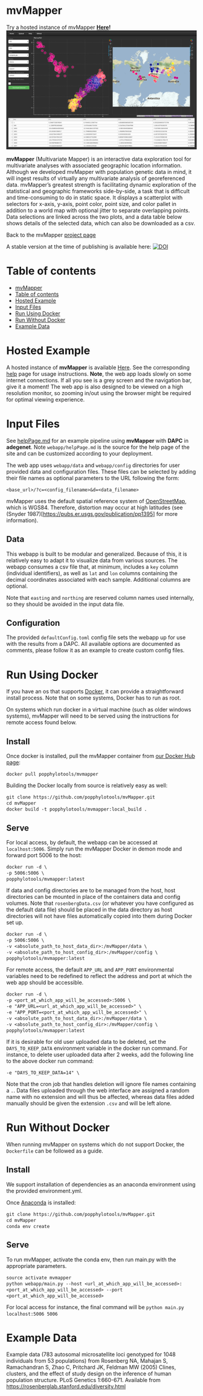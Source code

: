 mvMapper
========

Try a hosted instance of mvMapper **[Here](http://ctahr-peps.colo.hawaii.edu/)!**
![mvMapper](ScreenShot.png)

**mvMapper** (Multivariate Mapper) is an interactive data exploration tool for multivariate analyses with associated geographic location information. Although we developed mvMapper with population genetic data in mind, it will ingest results of virtually any multivariate analysis of georeferenced data. mvMapper’s greatest strength is facilitating dynamic exploration of the statistical and geographic frameworks side-by-side, a task that is difficult and time-consuming to do in static space. It displays a scatterplot with selectors for x-axis, y-axis, point color, point size, and color pallet in addition to a world map with optional jitter to separate overlapping points. Data selections are linked across the two plots, and a data table below shows details of the selected data, which can also be downloaded as a csv.

Back to the mvMapper [project page](https://popphylotools.github.io/mvMapper/)

A stable version at the time of publishing is available here: [![DOI](https://zenodo.org/badge/77297502.svg)](https://zenodo.org/badge/latestdoi/77297502)



Table of contents
=================

  * [mvMapper](#mvMapper)
  * [Table of contents](#table-of-contents)
  * [Hosted Example](#hosted-example)
  * [Input Files](#input-files)
  * [Run Using Docker](#run-using-docker)
  * [Run Without Docker](#run-without-docker)
  * [Example Data](#example-data)

Hosted Example
==============

A hosted instance of **mvMapper** is available [Here](http://ctahr-peps.colo.hawaii.edu/). See the corresponding [help](http://ctahr-peps.colo.hawaii.edu/help) page for usage instructions. **Note**, the web app loads slowly on some internet connections. If all you see is a grey screen and the navigation bar, give it a moment! The web app is also designed to be viewed on a high resolution monitor, so zooming in/out using the browser might be required for optimal viewing experience.

Input Files
===========

See [helpPage.md](webapp/helpPage.md) for an example pipeline using **mvMapper** with **DAPC** in **adegenet**. Note `webapp/helpPage.md` is the source for the help page of the site and can be customized according to your deployment.

The web app uses `webapp/data` and `webapp/config` directories for user provided data and configuration files.
These files can be selected by adding their file names as optional parameters to the URL following the form:

```
<base_url>/?c=<config_filename>&d=<data_filename>
```

mvMapper uses the default spatial reference system of [OpenStreetMap](https://www.openstreetmap.org), which is WGS84. Therefore, distortion may occur at high latitudes (see (Snyder 1987)[https://pubs.er.usgs.gov/publication/pp1395] for more information).

Data
-----

This webapp is built to be modular and generalized.
Because of this, it is relatively easy to adapt it to visualize data from various sources.
The webapp consumes a csv file that, at minimum, includes a `key` column (individual identifiers),
as well as `lat` and `lon` columns containing the decimal coordinates associated with each sample.
Additional columns are optional.

Note that `easting` and `northing` are reserved column names used internally, so they should be avoided in the input data file.

Configuration
-------------

The provided `defaultConfig.toml` config file sets the webapp up for use with the results from a DAPC.
All available options are documented as comments, please follow it as an example to create custom config files.

Run Using Docker
================

If you have an os that supports [Docker](https://www.docker.com/), it can provide a straightforward install process. Note that on some systems, Docker has to run as root.

On systems which run docker in a virtual machine (such as older windows systems), mvMapper will need to be served using the instructions for remote access found below.

Install
-------

Once docker is installed, pull the mvMapper container from [our Docker Hub page](https://hub.docker.com/r/popphylotools/mvmapper/):

```
docker pull popphylotools/mvmapper
```

Building the Docker locally from source is relatively easy as well:

```
git clone https://github.com/popphylotools/mvMapper.git
cd mvMapper
docker build -t popphylotools/mvmapper:local_build .
```

Serve
-----

For local access, by default, the webapp can be accessed at `localhost:5006`.
Simply run the mvMapper Docker in demon mode and forward port 5006 to the host:

```
docker run -d \
-p 5006:5006 \
popphylotools/mvmapper:latest
```

If data and config directories are to be managed from the host, host directories can be mounted in place of the containers data and config volumes.
Note that `rosenbergData.csv` (or whatever you have configured as the default data file) should be placed in the data directory as host directories will not have files automatically copied into them during Docker set up.

```
docker run -d \
-p 5006:5006 \
-v <absolute_path_to_host_data_dir>:/mvMapper/data \
-v <absolute_path_to_host_config_dir>:/mvMapper/config \
popphylotools/mvmapper:latest
```

For remote access, the default `APP_URL` and `APP_PORT` environmental variables need to be redefined to reflect the address and port at which the web app should be accessible.

```
docker run -d \
-p <port_at_which_app_will_be_accessed>:5006 \
-e "APP_URL=<url_at_which_app_will_be_accessed>" \
-e "APP_PORT=<port_at_which_app_will_be_accessed>" \
-v <absolute_path_to_host_data_dir>:/mvMapper/data \
-v <absolute_path_to_host_config_dir>:/mvMapper/config \
popphylotools/mvmapper:latest
```

If it is desirable for old user uploaded data to be deleted, set the `DAYS_TO_KEEP_DATA` environment variable in the docker run command.
For instance, to delete user uploaded data after 2 weeks, add the following line to the above docker run command:

```
-e "DAYS_TO_KEEP_DATA=14" \
```

Note that the cron job that handles deletion will ignore file names containing a `.`.
Data files uploaded through the web interface are assigned a random name with no extension and will thus be affected,
whereas data files added manually should be given the extension `.csv` and will be left alone.

Run Without Docker
==================

When running mvMapper on systems which do not support Docker, the `Dockerfile` can be followed as a guide.

Install
-------

We support installation of dependencies as an anaconda environment using the provided environment.yml.

Once [Anaconda](https://docs.continuum.io/anaconda/install/) is installed:

```
git clone https://github.com/popphylotools/mvMapper.git
cd mvMapper
conda env create
```

Serve
-----

To run mvMapper, activate the conda env, then run main.py with the appropriate parameters.

```
source activate mvmapper
python webapp/main.py --host <url_at_which_app_will_be_accessed>:<port_at_which_app_will_be_accessed> --port <port_at_which_app_will_be_accessed>
```

For local access for instance, the final command will be `python main.py localhost:5006 5006`

Example Data
============

Example data (783 autosomal microsatellite loci genotyped for 1048 individuals from 53 populations) from 
Rosenberg NA, Mahajan S, Ramachandran S, Zhao C, Pritchard JK, Feldman MW (2005) Clines, clusters, and the effect of study design on the inference of human population structure. PLoS Genetics 1:660-671.
Available from <https://rosenberglab.stanford.edu/diversity.html>
